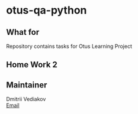 # otus-qa-python

## What for
Repository contains tasks for Otus Learning Project

## Home Work 2

## Maintainer
Dmitrii Vediakov\
[Email](mailto:vedyakoff@gmail.com)